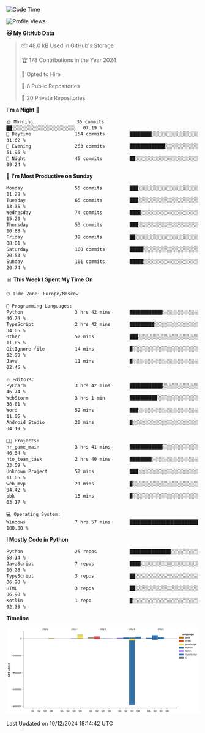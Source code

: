 <!--START_SECTION:waka-->
![Code Time](http://img.shields.io/badge/Code%20Time-564%20hrs%2038%20mins-blue)

![Profile Views](http://img.shields.io/badge/Profile%20Views-2-blue)

**🐱 My GitHub Data** 

> 📦 48.0 kB Used in GitHub's Storage 
 > 
> 🏆 178 Contributions in the Year 2024
 > 
> 💼 Opted to Hire
 > 
> 📜 8 Public Repositories 
 > 
> 🔑 20 Private Repositories 
 > 
**I'm a Night 🦉** 

```text
🌞 Morning                35 commits          ██░░░░░░░░░░░░░░░░░░░░░░░   07.19 % 
🌆 Daytime                154 commits         ████████░░░░░░░░░░░░░░░░░   31.62 % 
🌃 Evening                253 commits         █████████████░░░░░░░░░░░░   51.95 % 
🌙 Night                  45 commits          ██░░░░░░░░░░░░░░░░░░░░░░░   09.24 % 
```
📅 **I'm Most Productive on Sunday** 

```text
Monday                   55 commits          ███░░░░░░░░░░░░░░░░░░░░░░   11.29 % 
Tuesday                  65 commits          ███░░░░░░░░░░░░░░░░░░░░░░   13.35 % 
Wednesday                74 commits          ████░░░░░░░░░░░░░░░░░░░░░   15.20 % 
Thursday                 53 commits          ███░░░░░░░░░░░░░░░░░░░░░░   10.88 % 
Friday                   39 commits          ██░░░░░░░░░░░░░░░░░░░░░░░   08.01 % 
Saturday                 100 commits         █████░░░░░░░░░░░░░░░░░░░░   20.53 % 
Sunday                   101 commits         █████░░░░░░░░░░░░░░░░░░░░   20.74 % 
```


📊 **This Week I Spent My Time On** 

```text
🕑︎ Time Zone: Europe/Moscow

💬 Programming Languages: 
Python                   3 hrs 42 mins       ████████████░░░░░░░░░░░░░   46.74 % 
TypeScript               2 hrs 42 mins       █████████░░░░░░░░░░░░░░░░   34.05 % 
Other                    52 mins             ███░░░░░░░░░░░░░░░░░░░░░░   11.05 % 
GitIgnore file           14 mins             █░░░░░░░░░░░░░░░░░░░░░░░░   02.99 % 
Java                     11 mins             █░░░░░░░░░░░░░░░░░░░░░░░░   02.45 % 

🔥 Editors: 
PyCharm                  3 hrs 42 mins       ████████████░░░░░░░░░░░░░   46.74 % 
WebStorm                 3 hrs 1 min         ██████████░░░░░░░░░░░░░░░   38.01 % 
Word                     52 mins             ███░░░░░░░░░░░░░░░░░░░░░░   11.05 % 
Android Studio           20 mins             █░░░░░░░░░░░░░░░░░░░░░░░░   04.19 % 

🐱‍💻 Projects: 
hr_game_main             3 hrs 41 mins       ████████████░░░░░░░░░░░░░   46.34 % 
nto_team_task            2 hrs 40 mins       ████████░░░░░░░░░░░░░░░░░   33.59 % 
Unknown Project          52 mins             ███░░░░░░░░░░░░░░░░░░░░░░   11.05 % 
web_mvp                  21 mins             █░░░░░░░░░░░░░░░░░░░░░░░░   04.42 % 
pbk                      15 mins             █░░░░░░░░░░░░░░░░░░░░░░░░   03.17 % 

💻 Operating System: 
Windows                  7 hrs 57 mins       █████████████████████████   100.00 % 
```

**I Mostly Code in Python** 

```text
Python                   25 repos            ███████████████░░░░░░░░░░   58.14 % 
JavaScript               7 repos             ████░░░░░░░░░░░░░░░░░░░░░   16.28 % 
TypeScript               3 repos             ██░░░░░░░░░░░░░░░░░░░░░░░   06.98 % 
HTML                     3 repos             ██░░░░░░░░░░░░░░░░░░░░░░░   06.98 % 
Kotlin                   1 repo              █░░░░░░░░░░░░░░░░░░░░░░░░   02.33 % 
```



**Timeline**

![Lines of Code chart](https://raw.githubusercontent.com/adlemx/adlemx/main/assets/bar_graph.png)


 Last Updated on 10/12/2024 18:14:42 UTC
<!--END_SECTION:waka-->
